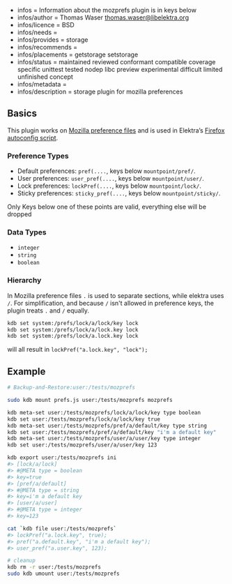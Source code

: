 - infos = Information about the mozprefs plugin is in keys below
- infos/author = Thomas Waser <thomas.waser@libelektra.org>
- infos/licence = BSD
- infos/needs =
- infos/provides = storage
- infos/recommends =
- infos/placements = getstorage setstorage
- infos/status = maintained reviewed conformant compatible coverage specific unittest tested nodep libc preview experimental difficult limited unfinished concept
- infos/metadata =
- infos/description = storage plugin for mozilla preferences

## Basics

This plugin works on [Mozilla preference files](https://developer.mozilla.org/en-US/docs/Mozilla/Preferences/A_brief_guide_to_Mozilla_preferences)
and is used in Elektra’s [Firefox autoconfig script](autoconfig/README.md).

### Preference Types

- Default preferences: `pref(....`, keys below `mountpoint/pref/`.
- User preferences: `user_pref(....`, keys below `mountpoint/user/`.
- Lock preferences: `lockPref(....`, keys below `mountpoint/lock/`.
- Sticky preferences: `sticky_pref(....`, keys below `mountpoint/sticky/`.

Only Keys below one of these points are valid, everything else will be dropped

### Data Types

- `integer`
- `string`
- `boolean`

### Hierarchy

In Mozilla preference files `.` is used to separate sections, while elektra uses `/`. For simplification, and because `/` isn't allowed in preference keys, the plugin treats `.` and `/` equally.

```bash
kdb set system:/prefs/lock/a/lock/key lock
kdb set system:/prefs/lock/a/lock.key lock
kdb set system:/prefs/lock/a.lock.key lock
```

will all result in `lockPref("a.lock.key", "lock");`

## Example

```sh
# Backup-and-Restore:user:/tests/mozprefs

sudo kdb mount prefs.js user:/tests/mozprefs mozprefs

kdb meta-set user:/tests/mozprefs/lock/a/lock/key type boolean
kdb set user:/tests/mozprefs/lock/a/lock/key true
kdb meta-set user:/tests/mozprefs/pref/a/default/key type string
kdb set user:/tests/mozprefs/pref/a/default/key "i'm a default key"
kdb meta-set user:/tests/mozprefs/user/a/user/key type integer
kdb set user:/tests/mozprefs/user/a/user/key 123

kdb export user:/tests/mozprefs ini
#> [lock/a/lock]
#> #@META type = boolean
#> key=true
#> [pref/a/default]
#> #@META type = string
#> key=i'm a default key
#> [user/a/user]
#> #@META type = integer
#> key=123

cat `kdb file user:/tests/mozprefs`
#> lockPref("a.lock.key", true);
#> pref("a.default.key", "i'm a default key");
#> user_pref("a.user.key", 123);

# cleanup
kdb rm -r user:/tests/mozprefs
sudo kdb umount user:/tests/mozprefs
```
